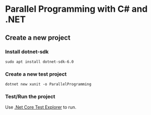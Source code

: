 # Parallel Programming with C# and .NET

## Create a new project

### Install dotnet-sdk

```console
sudo apt install dotnet-sdk-6.0
```

### Create a new test project

```console
dotnet new xunit -o ParallelProgramming
```

### Test/Run the project

Use [.Net Core Test Explorer](https://marketplace.visualstudio.com/items?itemName=formulahendry.dotnet-test-explorer) to run.

